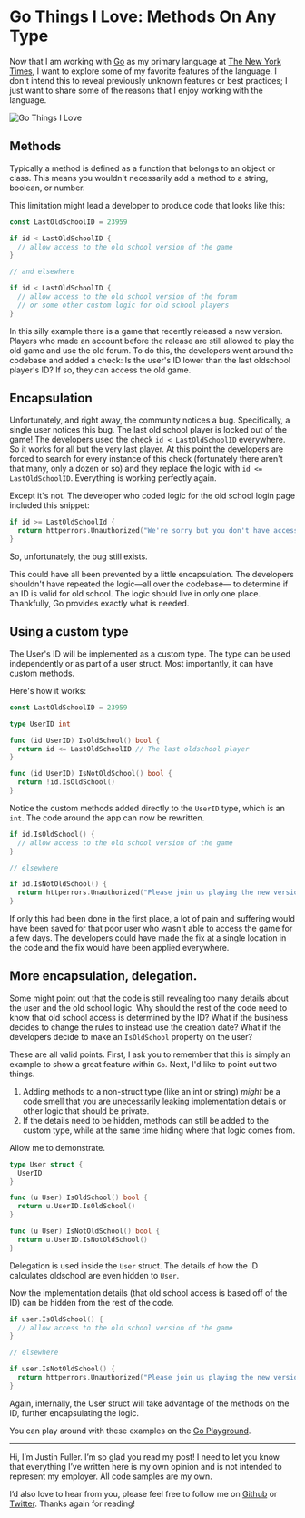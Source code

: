 # Go Things I Love: Methods On Any Type

Now that I am working with [Go](https://golang.org/) as my primary language at [The New York Times](https://open.nytimes.com/), 
I want to explore some of my favorite features of the language. I don't intend this to reveal previously unknown features or best 
practices; I just want to share some of the reasons that I enjoy working with the language.

![Go Things I Love](https://raw.githubusercontent.com/JustinDFuller/blog-posts/master/media/SOLID-single-responsibility-principle/go-things-i-love.png)

## Methods

Typically a method is defined as a function that belongs to an object or class. This means you wouldn't necessarily add a method
to a string, boolean, or number.

This limitation might lead a developer to produce code that looks like this:

```go
const LastOldSchoolID = 23959

if id < LastOldSchoolID {
  // allow access to the old school version of the game
}

// and elsewhere

if id < LastOldSchoolID {
  // allow access to the old school version of the forum
  // or some other custom logic for old school players
}
```

In this silly example there is a game that recently released a new version. Players who made an account before the release are still
allowed to play the old game and use the old forum. To do this, the developers went around the codebase and added a check: 
Is the user's ID lower than the last oldschool player's ID? If so, they can access the old game.

## Encapsulation

Unfortunately, and right away, the community notices a bug. Specifically, a single user notices this bug. The last old school player is
locked out of the game! The developers used the check `id < LastOldSchoolID` everywhere. So it works for all but the very last player.
At this point the developers are forced to search for every instance of this check (fortunately there aren't that many, only a dozen or so) and they replace the logic with `id <= LastOldSchoolID`. Everything is working perfectly again.

Except it's not. The developer who coded logic for the old school login page included this snippet:

```go
if id >= LastOldSchoolId {
  return httperrors.Unauthorized("We're sorry but you don't have access to the old school game.")
}
```

So, unfortunately, the bug still exists.

This could have all been prevented by a little encapsulation. The developers shouldn't have repeated the logic—all over the codebase—
to determine if an ID is valid for old school. The logic should live in only one place. 
Thankfully, Go provides exactly what is needed.

## Using a custom type

The User's ID will be implemented as a custom type. The type can be used independently or as part of a user struct. Most importantly,
it can have custom methods.

Here's how it works:

```go
const LastOldSchoolID = 23959

type UserID int

func (id UserID) IsOldSchool() bool {
  return id <= LastOldSchoolID // The last oldschool player
}

func (id UserID) IsNotOldSchool() bool {
  return !id.IsOldSchool()
}
```

Notice the custom methods added directly to the `UserID` type, which is an `int`. The code around the app can now be rewritten.

```go
if id.IsOldSchool() {
  // allow access to the old school version of the game
}

// elsewhere

if id.IsNotOldSchool() {
  return httperrors.Unauthorized("Please join us playing the new version at game.com/v2.")
}
```

If only this had been done in the first place, a lot of pain and suffering would have been saved for that poor 
user who wasn't able to access the game for a few days. The developers could have made the fix at a single location
in the code and the fix would have been applied everywhere.

## More encapsulation, delegation.

Some might point out that the code is still revealing too many details about the user and the old school logic. 
Why should the rest of the code need to know that old school access is determined by the ID? What if the business decides to change 
the rules to instead use the creation date? What if the developers decide to make an `IsOldSchool` property on the user? 

These are all valid points. First, I ask you to remember that this is simply an example to show a great feature within `Go`. 
Next, I'd like to point out two things.

1. Adding methods to a non-struct type (like an int or string) _might_ be a code smell that you are unecessarily leaking 
implementation details or other logic that should be private.
2. If the details need to be hidden, methods can still be added to the custom type, while at the same time hiding where 
that logic comes from.

Allow me to demonstrate.

```go
type User struct {
  UserID
}

func (u User) IsOldSchool() bool {
  return u.UserID.IsOldSchool()
}

func (u User) IsNotOldSchool() bool {
  return u.UserID.IsNotOldSchool()
}
```

Delegation is used inside the `User` struct. The details of how the ID calculates oldschool are even hidden to `User`.

Now the implementation details (that old school access is based off of the ID) can be hidden from the rest of the code.

```go
if user.IsOldSchool() {
  // allow access to the old school version of the game
}

// elsewhere

if user.IsNotOldSchool() {
  return httperrors.Unauthorized("Please join us playing the new version at game.com/v2.")
}
```

Again, internally, the User struct will take advantage of the methods on the ID, further encapsulating the logic.

You can play around with these examples on the [Go Playground](https://play.golang.org/p/2WlOg1byot1).

---

Hi, I’m Justin Fuller. I’m so glad you read my post! I need to let you know that everything I’ve 
written here is my own opinion and is not intended to represent my employer. All code samples are my own.

I’d also love to hear from you, please feel free to follow me on [Github](https://github.com/justindfuller) 
or [Twitter](https://twitter.com/justin_d_fuller). Thanks again for reading!

